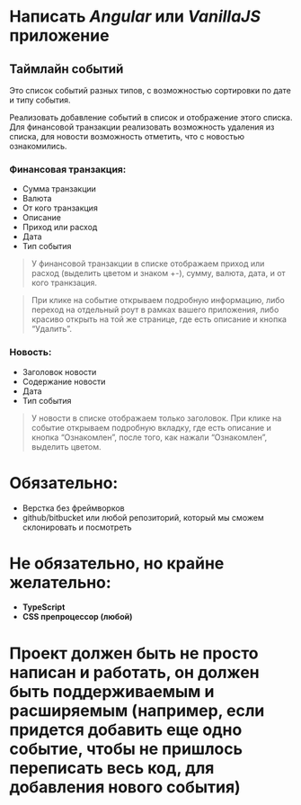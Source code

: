 # Написать *Angular* или *VanillaJS* приложение

## Таймлайн событий

Это список событий разных типов, с возможностью сортировки по дате и типу события.

Реализовать добавление событий в список и отображение этого списка. Для финансовой транзакции реализовать возможность удаления из списка, для новости возможность отметить, что с новостью ознакомились.

### Финансовая транзакция:
- Сумма транзакции
- Валюта
- От кого транзакция
- Описание
- Приход или расход
- Дата
- Тип события

> У финансовой транзакции в списке отображаем приход или расход (выделить цветом и знаком +-), сумму, валюта, дата, и от кого транкзация.

> При клике на событие открываем подробную информацию, либо переход на отдельный роут в рамках вашего приложения, либо красиво открыть на той же странице, где есть описание и кнопка “Удалить”.

### Новость:
- Заголовок новости
- Содержание новости
- Дата
- Тип события

> У новости в списке отображаем только заголовок.
> При клике на событие открываем подробную вкладку, где есть описание и кнопка “Ознакомлен”, после того, как нажали “Ознакомлен”, выделить цветом.


# Обязательно:
- Верстка без фреймворков
- github/bitbucket или любой репозиторий, который мы сможем склонировать и посмотреть

# Не обязательно, но крайне желательно:
- **TypeScript**
- **CSS препроцессор (любой)**

# Проект должен быть не просто написан и работать, он должен быть поддерживаемым и расширяемым (например, если придется добавить еще одно событие, чтобы не пришлось переписать весь код, для добавления нового события)
